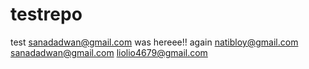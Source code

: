 # testrepo
test
sanadadwan@gmail.com was hereee!! again
natibloy@gmail.com
sanadadwan@gmail.com
liolio4679@gmail.com
